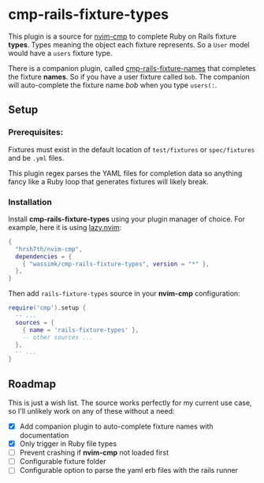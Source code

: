 # cmp-rails-fixture-types

This plugin is a source for [nvim-cmp](https://github.com/hrsh7th/nvim-cmp) to complete Ruby on
Rails fixture **types**. Types meaning the object each fixture represents. So a `User` model would
have a `users` fixture type.

There is a companion plugin, called
[cmp-rails-fixture-names](https://github.com/wassimk/cmp-rails-fixture-names) that completes the
fixture **names**. So if you have a user fixture called `bob`. The companion will auto-complete the
fixture name _bob_ when you type `users(:`.

## Setup

### Prerequisites:

Fixtures must exist in the default location of `test/fixtures` or `spec/fixtures` and be `.yml`
files.

This plugin regex parses the YAML files for completion data so anything fancy like a Ruby loop that
generates fixtures will likely break.

### Installation

Install **cmp-rails-fixture-types** using your plugin manager of choice. For example, here
it is using [lazy.nvim](https://github.com/folke/lazy.nvim):

```lua
{
  "hrsh7th/nvim-cmp",
  dependencies = {
    { "wassimk/cmp-rails-fixture-types", version = "*" },
  },
}
```

Then add `rails-fixture-types` source in your **nvim-cmp** configuration:

```lua
require('cmp').setup {
  -- ...
  sources = {
    { name = 'rails-fixture-types' },
    -- other sources ...
  },
  -- ...
}
```

## Roadmap

This is just a wish list. The source works perfectly for my current use case, so I'll unlikely work
on any of these without a need:

- [x] Add companion plugin to auto-complete fixture names with documentation
- [x] Only trigger in Ruby file types
- [ ] Prevent crashing if **nvim-cmp** not loaded first
- [ ] Configurable fixture folder
- [ ] Configurable option to parse the yaml erb files with the rails runner

